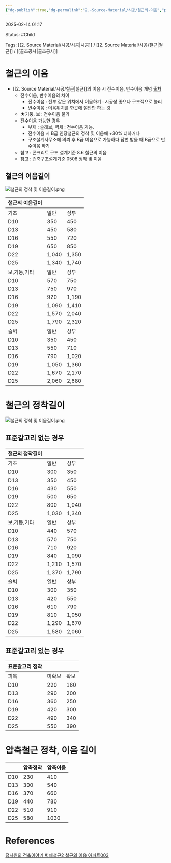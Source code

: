 ```yaml
---
{"dg-publish":true,"dg-permalink":"2.-Source-Material/시공/철근의-이음","permalink":"/2.-Source-Material/시공/철근의-이음/"}
---
```


2025-02-14 01:17

Status: #Child 

Tags: [[2. Source Material/시공/시공\|시공]] / [[2. Source Material/시공/철근\|철근]] / [[골조공사\|골조공사]] 

# 철근의 이음
- [[2. Source Material/시공/철근\|철근]]의 이음 시 전수이음, 반수이음 개념 [출처](https://cafe.daum.net/gamriwon/Ixsr/2424?q=D_thM1tbMO_710&)
	- 전수이음, 반수이음의 차이
		- 전수이음 : 전부 같은 위치에서 이음하기 : 시공성 좋으나 구조적으로 불리
		- 반수이음 : 이음위치를 한곳에 절반만 하는 것
	- ★기둥, 보 : 전수이음 불가
	- 전수이음 가능한 경우
		- 부재 : 슬래브, 벽체 : 전수이음 가능.
		- 전수이음 시 B급 인장철근의 정착 및 이음에 +30% 더하거나  
		- 구조설계사무소에 의뢰 후 B급 이음으로 가능하다 답변 받을 때 B급으로 반수이음 하기
	- 참고 : 콘크리트 구조 설계기준 8.6 철근의 이음
	- 참고 : 건축구조설계기준 0508 정착 및 이음

## 철근의 이음길이
![철근의 정착 및 이음길이.png](/img/user/Attachments/%EC%B2%A0%EA%B7%BC%EC%9D%98%20%EC%A0%95%EC%B0%A9%20%EB%B0%8F%20%EC%9D%B4%EC%9D%8C%EA%B8%B8%EC%9D%B4.png)

| 철근의 이음길이 |        |        |
|----------|--------|--------|
| 기초       | 일반     | 상부     |
| D10      | 350    | 450    |
| D13      | 450    | 580    |
| D16      | 550    | 720    |
| D19      | 650    | 850    |
| D22      | 1,040  | 1,350  |
| D25      | 1,340  | 1,740  |
| 보,기둥,기타  | 일반     | 상부     |
| D10      | 570    | 750    |
| D13      | 750    | 970    |
| D16      | 920    | 1,190  |
| D19      | 1,090  | 1,410  |
| D22      | 1,570  | 2,040  |
| D25      | 1,790  | 2,320  |
| 슬벽       | 일반     | 상부     |
| D10      | 350    | 450    |
| D13      | 550    | 710    |
| D16      | 790    | 1,020  |
| D19      | 1,050  | 1,360  |
| D22      | 1,670  | 2,170  |
| D25      | 2,060  | 2,680  |


# 철근의 정착길이
![철근의 정착 및 이음길이.png](/img/user/Attachments/%EC%B2%A0%EA%B7%BC%EC%9D%98%20%EC%A0%95%EC%B0%A9%20%EB%B0%8F%20%EC%9D%B4%EC%9D%8C%EA%B8%B8%EC%9D%B4.png)

## 표준갈고리 없는 경우

| 철근의 정착길이 |        |        |
|----------|--------|--------|
| 기초       | 일반     | 상부     |
| D10      | 300    | 350    |
| D13      | 350    | 450    |
| D16      | 430    | 550    |
| D19      | 500    | 650    |
| D22      | 800    | 1,040  |
| D25      | 1,030  | 1,340  |
| 보,기둥,기타  | 일반     | 상부     |
| D10      | 440    | 570    |
| D13      | 570    | 750    |
| D16      | 710    | 920    |
| D19      | 840    | 1,090  |
| D22      | 1,210  | 1,570  |
| D25      | 1,370  | 1,790  |
| 슬벽       | 일반     | 상부     |
| D10      | 300    | 350    |
| D13      | 420    | 550    |
| D16      | 610    | 790    |
| D19      | 810    | 1,050  |
| D22      | 1,290  | 1,670  |
| D25      | 1,580  | 2,060  |
## 표준갈고리 있는 경우
| 표준갈고리 정착 |     |     |
|----------|-----|-----|
| 피복       | 미확보 | 확보  |
| D10      | 220 | 160 |
| D13      | 290 | 200 |
| D16      | 360 | 250 |
| D19      | 420 | 300 |
| D22      | 490 | 340 |
| D25      | 550 | 390 |
# 압축철근 정착, 이음 길이

|     | 압축정착 | 압축이음 |
| --- | ---- | ---- |
| D10 | 230  | 410  |
| D13 | 300  | 540  |
| D16 | 370  | 660  |
| D19 | 440  | 780  |
| D22 | 510  | 910  |
| D25 | 580  | 1030 |

# References
[정사원의 건축이야기 벽체철근2 철근의 이음 아파트003](https://tophoon.tistory.com/22) 
